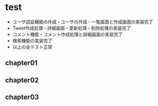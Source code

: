 # test
-   ユーザ認証機能の作成・ユーザの作成・一覧画面と作成画面の実装完了
-   Tweet作成処理・詳細画面・更新処理・削除処理の実装完了
-   コメント機能・コメント作成処理と詳細画面の実装完了
-   検索機能の実装完了
-   以上の全テスト正常
## chapter01

## chapter02

## chapter03